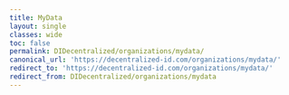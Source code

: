 ```yaml
---
title: MyData
layout: single
classes: wide
toc: false
permalink: DIDecentralized/organizations/mydata/
canonical_url: 'https://decentralized-id.com/organizations/mydata/'
redirect_to: 'https://decentralized-id.com/organizations/mydata/'
redirect_from: DIDecentralized/organizations/mydata
---
```

